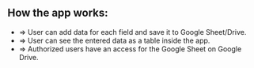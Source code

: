 ## How the app works:

- => User can add data for each field and save it to Google Sheet/Drive. 
- => User can see the entered data as a table inside the app.
- => Authorized users have an access for the Google Sheet on Google Drive.